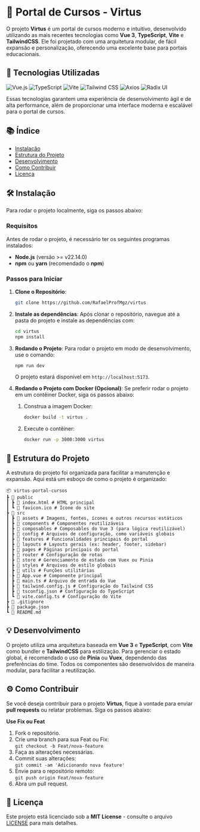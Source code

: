 # 🚀 **Portal de Cursos - Virtus**

O projeto **Virtus** é um portal de cursos moderno e intuitivo, desenvolvido utilizando as mais recentes tecnologias como **Vue 3**, **TypeScript**, **Vite** e **TailwindCSS**. Ele foi projetado com uma arquitetura modular, de fácil expansão e personalização, oferecendo uma excelente base para portais educacionais.

## 🌟 Tecnologias Utilizadas

![Vue.js](https://img.shields.io/badge/Vue.js-4FC08D?style=for-the-badge&logo=vue.js&logoColor=white)
![TypeScript](https://img.shields.io/badge/TypeScript-3178C6?style=for-the-badge&logo=typescript&logoColor=white)
![Vite](https://img.shields.io/badge/Vite-646CFF?style=for-the-badge&logo=vite&logoColor=white)
![Tailwind CSS](https://img.shields.io/badge/Tailwind%20CSS-06B6D4?style=for-the-badge&logo=tailwindcss&logoColor=white)
![Axios](https://img.shields.io/badge/Axios-5A29E4?style=for-the-badge&logo=axios&logoColor=white)
![Radix UI](https://img.shields.io/badge/Radix%20UI-000000?style=for-the-badge&logo=radixui&logoColor=white)

Essas tecnologias garantem uma experiência de desenvolvimento ágil e de alta performance, além de proporcionar uma interface moderna e escalável para o portal de cursos.

## 📚 Índice

- [Instalação](#instalação)
- [Estrutura do Projeto](#estrutura-do-projeto)
- [Desenvolvimento](#desenvolvimento)
- [Como Contribuir](#como-contribuir)
- [Licença](#licença)

## 🛠️ Instalação

Para rodar o projeto localmente, siga os passos abaixo:

### Requisitos

Antes de rodar o projeto, é necessário ter os seguintes programas instalados:

- **Node.js** (versão >= v22.14.0)
- **npm** ou **yarn** (recomendado o **npm**)

### Passos para Iniciar

1. **Clone o Repositório**:

   ```bash
   git clone https://github.com/RafaelProfMgz/virtus
   ```

2. **Instale as dependências**:
   Após clonar o repositório, navegue até a pasta do projeto e instale as dependências com:

   ```bash
   cd virtus
   npm install
   ```

3. **Rodando o Projeto**:
   Para rodar o projeto em modo de desenvolvimento, use o comando:

   ```bash
   npm run dev
   ```

   O projeto estará disponível em `http://localhost:5173`.

4. **Rodando o Projeto com Docker (Opcional)**:
   Se preferir rodar o projeto em um contêiner Docker, siga os passos abaixo:
   1. Construa a imagem Docker:
      ```bash
      docker build -t virtus .
      ```
   2. Execute o contêiner:
      ```bash
      docker run -p 3000:3000 virtus
      ```

## 📁 Estrutura do Projeto

A estrutura do projeto foi organizada para facilitar a manutenção e expansão. Aqui está um esboço de como o projeto é organizado:

```plaintext
📦 virtus-portal-cursos
┣ 📂 public
┃ ┣ 📜 index.html # HTML principal
┃ ┗ 📜 favicon.ico # Ícone do site
┣ 📂 src
┃ ┣ 📂 assets # Imagens, fontes, ícones e outros recursos estáticos
┃ ┣ 📂 components # Componentes reutilizáveis
┃ ┣ 📂 composables # Composables do Vue 3 (para lógica reutilizável)
┃ ┣ 📂 config # Arquivos de configuração, como variáveis globais
┃ ┣ 📂 features # Funcionalidades principais do portal
┃ ┣ 📂 layouts # Layouts gerais (ex: header, footer, sidebar)
┃ ┣ 📂 pages # Páginas principais do portal
┃ ┣ 📂 router # Configuração de rotas
┃ ┣ 📂 store # Gerenciamento de estado com Vuex ou Pinia
┃ ┣ 📂 styles # Arquivos de estilo globais
┃ ┣ 📂 utils # Funções utilitárias
┃ ┣ 📜 App.vue # Componente principal
┃ ┣ 📜 main.ts # Arquivo de entrada do Vue
┃ ┣ 📜 tailwind.config.js # Configuração do Tailwind CSS
┃ ┣ 📜 tsconfig.json # Configuração do TypeScript
┃ ┗ 📜 vite.config.ts # Configuração do Vite
┣ 📜 .gitignore
┣ 📜 package.json
┗ 📜 README.md
```

## 💡 Desenvolvimento

O projeto utiliza uma arquitetura baseada em **Vue 3** e **TypeScript**, com **Vite** como bundler e **TailwindCSS** para estilização. Para gerenciar o estado global, é recomendado o uso de **Pinia** ou **Vuex**, dependendo das preferências do time. Todos os componentes são desenvolvidos de maneira modular, para facilitar a reutilização.

## ⚙️ Como Contribuir

Se você deseja contribuir para o projeto **Virtus**, fique à vontade para enviar **pull requests** ou relatar problemas. Siga os passos abaixo:

**Use Fix ou Feat**

1. Fork o repositório.
2. Crie uma branch para sua Feat ou Fix:  
   `git checkout -b Feat/nova-feature`
3. Faça as alterações necessárias.
4. Commit suas alterações:  
   `git commit -am 'Adicionando nova feature'`
5. Envie para o repositório remoto:  
   `git push origin Feat/nova-feature`
6. Abra um pull request.


## 📝 Licença

Este projeto está licenciado sob a **MIT License** - consulte o arquivo [LICENSE](LICENSE) para mais detalhes.
